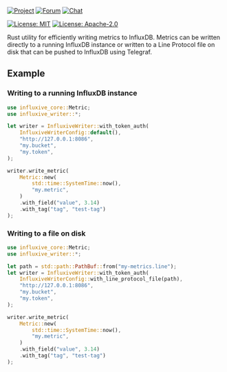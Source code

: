 [![Project](https://img.shields.io/badge/project-holochain-blue)](http://holochain.org/)
[![Forum](https://img.shields.io/badge/chat-forum%2eholochain%2enet-blue)](https://forum.holochain.org)
[![Chat](https://img.shields.io/badge/chat-chat%2eholochain%2enet-blue)](https://chat.holochain.org)

[![License: MIT](https://img.shields.io/badge/License-MIT-blue)](https://opensource.org/licenses/MIT)
[![License: Apache-2.0](https://img.shields.io/badge/License-Apache%202.0-blue)](https://www.apache.org/licenses/LICENSE-2.0)

<!-- cargo-rdme start -->

Rust utility for efficiently writing metrics to InfluxDB.
Metrics can be written directly to a running InfluxDB instance or 
written to a Line Protocol file on disk that can be pushed to InfluxDB using Telegraf.

## Example

### Writing to a running InfluxDB instance

```rust
use influxive_core::Metric;
use influxive_writer::*;

let writer = InfluxiveWriter::with_token_auth(
    InfluxiveWriterConfig::default(),
    "http://127.0.0.1:8086",
    "my.bucket",
    "my.token",
);

writer.write_metric(
    Metric::new(
        std::time::SystemTime::now(),
        "my.metric",
    )
    .with_field("value", 3.14)
    .with_tag("tag", "test-tag")
);
```

### Writing to a file on disk

```rust
use influxive_core::Metric;
use influxive_writer::*;

let path = std::path::PathBuf::from("my-metrics.line");
let writer = InfluxiveWriter::with_token_auth(
    InfluxiveWriterConfig::with_line_protocol_file(path),
    "http://127.0.0.1:8086",
    "my.bucket",
    "my.token",
);

writer.write_metric(
    Metric::new(
        std::time::SystemTime::now(),
        "my.metric",
    )
    .with_field("value", 3.14)
    .with_tag("tag", "test-tag")
);
```

<!-- cargo-rdme end -->
